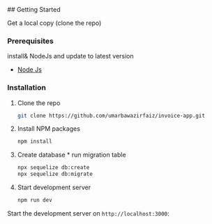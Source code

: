 <div id="top"></div>
## Getting Started

Get a local copy (clone the repo)

### Prerequisites

install& NodeJs and update to latest version

- [Node Js](https://nodejs.org/en/download/)

### Installation

1. Clone the repo
    ```sh
    git clone https://github.com/umarbawazirfaiz/invoice-app.git
    ```
2. Install NPM packages
    ```sh
    npm install
    ```
3. Create database * run migration table
    ```sh    
    npx sequelize db:create
    npx sequelize db:migrate
    ```
3. Start development server
    ```sh
    npm run dev
    ```

Start the development server on `http://localhost:3000`: